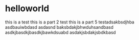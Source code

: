 # helloworld
this is a test
this is a part 2 test
this is a part 5 testadsakbsdjhba
asdbauiwbdasd
asdasnd baksbdakjbhwduhsandbasd
asdkjbasdkjbasdkjbawkdsuabd
asdakjsbdakjsbdkbasd

